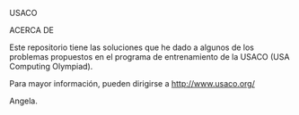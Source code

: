 USACO 

ACERCA DE

Este repositorio tiene las soluciones que he dado a algunos de los  problemas propuestos en el programa de entrenamiento de la USACO (USA Computing Olympiad).

Para mayor información, pueden dirigirse a http://www.usaco.org/

Angela.


